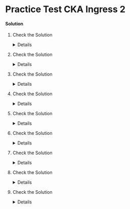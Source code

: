 # Practice Test CKA Ingress 2

#### Solution 

  1. Check the Solution

     <details>

      ```
      OK
      ```
     </details>

  2. Check the Solution

     <details>

      ```
      kubectl create namespace ingress-space
      ```
     </details>

  3. Check the Solution

     <details>

      ```
      kubectl create configmap nginx-configuration --namespace ingress-space
      ```
     </details>

  4. Check the Solution

     <details>

      ```
      kubectl create serviceaccount ingress-serviceaccount --namespace ingress-space
      ```
     </details>

  5. Check the Solution

     <details>

      ```
      Ok

      kubectl get roles,rolebindings --namespace ingress-space
      ```
     </details>

  6. Check the Solution

     <details>

      ```yaml
      apiVersion: apps/v1
      kind: Deployment
      metadata:
        name: ingress-controller
        namespace: ingress-space
      spec:
        replicas: 1
        selector:
          matchLabels:
            name: nginx-ingress
        template:
          metadata:
            labels:
              name: nginx-ingress
          spec:
            serviceAccountName: ingress-serviceaccount
            containers:
              - name: nginx-ingress-controller
                image: quay.io/kubernetes-ingress-controller/nginx-ingress-controller:0.21.0
                args:
                  - /nginx-ingress-controller
                  - --configmap=$(POD_NAMESPACE)/nginx-configuration
                  - --default-backend-service=app-space/default-http-backend
                env:
                  - name: POD_NAME
                    valueFrom:
                      fieldRef:
                        fieldPath: metadata.name
                  - name: POD_NAMESPACE
                    valueFrom:
                      fieldRef:
                        fieldPath: metadata.namespace
                ports:
                  - name: http
                    containerPort: 80
                  - name: https
                    containerPort: 443
      ```
     </details>
  
  7. Check the Solution

     <details>

      ```yaml
      apiVersion: v1
      kind: Service
      metadata:
        name: ingress
        namespace: ingress-space
      spec:
        type: NodePort
        ports:
        - port: 80
          targetPort: 80
          protocol: TCP
          nodePort: 30080
          name: http
        - port: 443
          targetPort: 443
          protocol: TCP
          name: https
        selector:
          name: nginx-ingress
      ```
     </details>

  8. Check the Solution

     <details>

      ```yaml
      apiVersion: networking.k8s.io/v1
      kind: Ingress
      metadata:
        name: ingress-wear-watch
        namespace: app-space
        annotations:
          nginx.ingress.kubernetes.io/rewrite-target: /
          nginx.ingress.kubernetes.io/ssl-redirect: "false"
      spec:
        rules:
        - http:
            paths:
            - path: /wear
              pathType: Prefix
              backend:
                service:
                 name: wear-service
                 port: 
                  number: 8080
            - path: /watch
              pathType: Prefix
              backend:
                service:
                 name: video-service
                 port:
                  number: 8080

      ```
     </details>

  9. Check the Solution

     <details>

      ```
      OK
      ```
     </details>
